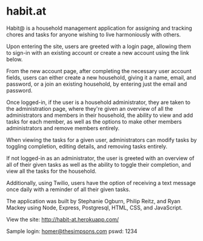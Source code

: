 # habit.at

Habit@ is a household management application for assigning and tracking chores and tasks for anyone wishing to live harmoniously with others.

Upon entering the site, users are greeted with a login page, allowing them to sign-in with an existing account or create a new account using the link below.

From the new account page, after completing the necessary user account fields, users can either create a new household, giving it a name, email, and password, or a join an existing household, by entering just the email and password.

Once logged-in, if the user is a household administrator, they are taken to the administration page, where they're given an overview of all the administrators and members in their household, the ability to view and add tasks for each member, as well as the options to make other members administrators and remove members entirely.

When viewing the tasks for a given user, administrators can modify tasks by toggling completion, editing details, and removing tasks entirely.

If not logged-in as an administrator, the user is greeted with an overview of all of their given tasks as well as the ability to toggle their completion, and view all the tasks for the household.

Additionally, using Twilio, users have the option of receiving a text message once daily with a reminder of all their given tasks.

The application was built by Stephanie Ogburn, Philip Reitz, and Ryan Mackey using Node, Express, Postgresql, HTML, CSS, and JavaScript.

View the site: http://habit-at.herokuapp.com/

Sample login: homer@thesimpsons.com
pswd: 1234
